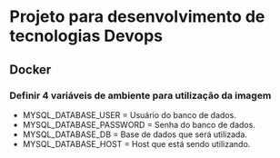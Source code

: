 # Projeto para desenvolvimento de tecnologias Devops

## Docker
### Definir 4 variáveis de ambiente para utilização da imagem
- MYSQL_DATABASE_USER = Usuário do banco de dados.
- MYSQL_DATABASE_PASSWORD = Senha do banco de dados.
- MYSQL_DATABASE_DB = Base de dados que será utilizada.
- MYSQL_DATABASE_HOST = Host que está sendo utilizando.
